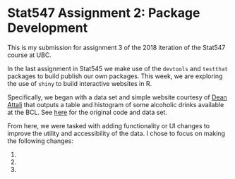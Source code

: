 # Stat547 Assignment 2: Package Development

This is my submission for assignment 3 of the 2018 iteration of the Stat547 course at UBC.

In the last assignment in Stat545 we make use of the `devtools` and `testthat` packages to build publish our own packages. This week, we are exploring the use of `shiny` to build interactive websites in R.

Specifically, we began with a data set and simple website courtesy of [Dean Attali](https://deanattali.com/blog/building-shiny-apps-tutorial) that outputs a table and histogram of some alcoholic drinks available at the BCL. See [here](https://deanattali.com/blog/building-shiny-apps-tutorial/#12-final-shiny-app-code) for the original code and data set.

From here, we were tasked with adding functionality or UI changes to improve the utility and accessibility of the data. I chose to focus on making the following changes:

1)

2)

3)
